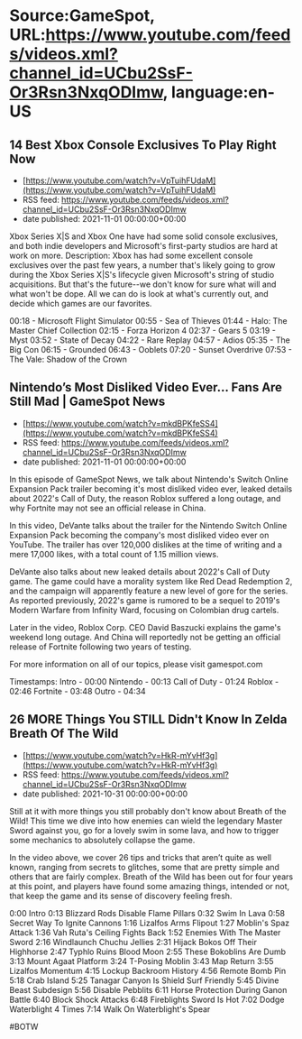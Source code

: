 # Source:GameSpot, URL:https://www.youtube.com/feeds/videos.xml?channel_id=UCbu2SsF-Or3Rsn3NxqODImw, language:en-US

## 14 Best Xbox Console Exclusives To Play Right Now
 - [https://www.youtube.com/watch?v=VpTuihFUdaM](https://www.youtube.com/watch?v=VpTuihFUdaM)
 - RSS feed: https://www.youtube.com/feeds/videos.xml?channel_id=UCbu2SsF-Or3Rsn3NxqODImw
 - date published: 2021-11-01 00:00:00+00:00

Xbox Series X|S and Xbox One have had some solid console exclusives, and both indie developers and Microsoft's first-party studios are hard at work on more.
Description: 
Xbox has had some excellent console exclusives over the past few years, a number that's likely going to grow during the Xbox Series X|S's lifecycle given Microsoft's string of studio acquisitions. But that's the future--we don't know for sure what will and what won't be dope. All we can do is look at what's currently out, and decide which games are our favorites.

00:18 - Microsoft Flight Simulator
00:55 - Sea of Thieves
01:44 - Halo: The Master Chief Collection
02:15 - Forza Horizon 4
02:37 - Gears 5
03:19 - Myst
03:52 - State of Decay 
04:22 - Rare Replay
04:57 - Adios
05:35 - The Big Con
06:15 - Grounded
06:43 - Ooblets
07:20 - Sunset Overdrive
07:53 - The Vale: Shadow of the Crown

## Nintendo’s Most Disliked Video Ever... Fans Are Still Mad | GameSpot News
 - [https://www.youtube.com/watch?v=mkdBPKfeSS4](https://www.youtube.com/watch?v=mkdBPKfeSS4)
 - RSS feed: https://www.youtube.com/feeds/videos.xml?channel_id=UCbu2SsF-Or3Rsn3NxqODImw
 - date published: 2021-11-01 00:00:00+00:00

In this episode of GameSpot News, we talk about Nintendo's Switch Online Expansion Pack trailer becoming it's most disliked video ever, leaked details about 2022's Call of Duty, the reason Roblox suffered a long outage, and why Fortnite may not see an official release in China.

In this video, DeVante talks about the trailer for the Nintendo Switch Online Expansion Pack becoming the company's most disliked video ever on YouTube. The trailer has over 120,000 dislikes at the time of writing and a mere 17,000 likes, with a total count of 1.15 million views.

DeVante also talks about new leaked details about 2022's Call of Duty game. The game could have a morality system like Red Dead Redemption 2, and the campaign will apparently feature a new level of gore for the series. As reported previously, 2022's game is rumored to be a sequel to 2019's Modern Warfare from Infinity Ward, focusing on Colombian drug cartels.

Later in the video, Roblox Corp. CEO David Baszucki explains the game's weekend long outage. And China will reportedly not be getting an official release of Fortnite following two years of testing.

For more information on all of our topics, please visit gamespot.com

Timestamps:
Intro - 00:00
Nintendo - 00:13
Call of Duty - 01:24
Roblox - 02:46
Fortnite - 03:48
Outro - 04:34

## 26 MORE Things You STILL Didn't Know In Zelda Breath Of The Wild
 - [https://www.youtube.com/watch?v=HkR-mYvHf3g](https://www.youtube.com/watch?v=HkR-mYvHf3g)
 - RSS feed: https://www.youtube.com/feeds/videos.xml?channel_id=UCbu2SsF-Or3Rsn3NxqODImw
 - date published: 2021-10-31 00:00:00+00:00

Still at it with more things you still probably don't know about Breath of the Wild! This time we dive into how enemies can wield the legendary Master Sword against you, go for a lovely swim in some lava, and how to trigger some mechanics to absolutely collapse the game.

In the video above, we cover 26 tips and tricks that aren’t quite as well known, ranging from secrets to glitches, some that are pretty simple and others that are fairly complex. Breath of the Wild has been out for four years at this point, and players have found some amazing things, intended or not, that keep the game and its sense of discovery feeling fresh.

0:00 Intro
0:13 Blizzard Rods Disable Flame Pillars
0:32 Swim In Lava
0:58 Secret Way To Ignite Cannons
1:16 Lizalfos Arms Flipout
1:27 Moblin's Spaz Attack
1:36 Vah Ruta's Ceiling Fights Back
1:52 Enemies With The Master Sword
2:16 Windlaunch Chuchu Jellies
2:31 Hijack Bokos Off Their Highhorse
2:47 Typhlo Ruins Blood Moon
2:55 These Bokoblins Are Dumb
3:13 Mount Agaat Platform
3:24 T-Posing Moblin
3:43 Map Return
3:55 Lizalfos Momentum
4:15 Lockup Backroom History
4:56 Remote Bomb Pin
5:18 Crab Island
5:25 Tanagar Canyon Is Shield Surf Friendly
5:45 Divine Beast Subdesign
5:56 Disable Pebblits
6:11 Horse Protection During Ganon Battle
6:40 Block Shock Attacks
6:48 Fireblights Sword Is Hot
7:02 Dodge Waterblight 4 Times
7:14 Walk On Waterblight's Spear

#BOTW

